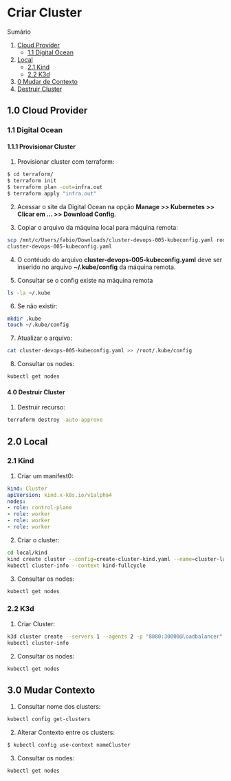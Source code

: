 # <h1>Criar Cluster</h1>

Sumário
1. [Cloud Provider](#20-cloud-provider)
    - [1.1 Digital Ocean](#21-digital-ocean)
2. [Local](#30-local)
   - [2.1 Kind](#31-kind)
   -  [2.2 K3d](#32-k3d)
3. [0 Mudar de Contexto](#30-mudar-contexto)
4. [Destruir Cluster](#40-destruir-cluster)


## <h2>1.0 Cloud Provider </h2>

### <h3>1.1 Digital Ocean</h3>

#### <h4>1.1.1 Provisionar Cluster</h4>

1. Provisionar cluster com terraform:
``` bash
$ cd terraform/
$ terraform init
$ terraform plan -out=infra.out
$ terraform apply "infra.out"
```

2. Acessar o site da Digital Ocean na opção **Manage >> Kubernetes >> Clicar em ... >> Download Config**.

3. Copiar o arquivo da máquina local para máquina remota:
``` bash
scp /mnt/c/Users/fabio/Downloads/cluster-devops-005-kubeconfig.yaml root@ipDaMaquinaVirtual:/root
cluster-devops-005-kubeconfig.yaml
```

4. O contéudo do arquivo **cluster-devops-005-kubeconfig.yaml** deve ser inserido no arquivo **~/.kube/config** da máquina remota.

5. Consultar se o config existe na máquina remota
``` bash
ls -la ~/.kube
```
6. Se não existir:
``` bash
mkdir .kube
touch ~/.kube/config
```

7. Atualizar o arquivo:
``` bash
cat cluster-devops-005-kubeconfig.yaml >> /root/.kube/config
```

8. Consultar os nodes:
``` bash
kubectl get nodes
```

#### <h4>4.0 Destruir Cluster</h4>

1. Destruir recurso:
``` bash
terraform destroy -auto-approve
```

## <h2>2.0 Local</h2>

### <h3>2.1 Kind</h3>

1. Criar um manifest0:
``` yaml
kind: Cluster
apiVersion: kind.x-k8s.io/v1alpha4
nodes:
- role: control-plane
- role: worker
- role: worker
- role: worker
```

2. Criar o cluster:
``` bash
cd local/kind
kind create cluster --config=create-cluster-kind.yaml --name=cluster-labs
kubectl cluster-info --context kind-fullcycle
```

3. Consultar os nodes:
``` bash
kubectl get nodes
```


### <h3>2.2 K3d</h3>

1. Criar Cluster:
``` bash
k3d cluster create --servers 1 --agents 2 -p "8080:30000@loadbalancer"
kubectl cluster-info
```
2. Consultar os nodes:
``` bash
kubectl get nodes
```

## <h2>3.0 Mudar Contexto</h2>

1. Consultar nome dos clusters:

``` bash
kubectl config get-clusters
```

2. Alterar Contexto entre os clusters:

``` bash
$ kubectl config use-context nameCluster
```

3. Consultar os nodes:
``` bash
kubectl get nodes
```

